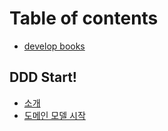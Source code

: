 # Table of contents

* [develop books](README.md)

## DDD Start!

* [소개](ddd-start/information.md)
* [도메인 모델 시작](ddd-start/1chapter.md)

